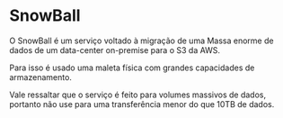 # SnowBall

O SnowBall é um serviço voltado à migração de uma Massa enorme de dados de um
data-center on-premise para o S3 da AWS.

Para isso é usado uma maleta física com grandes capacidades de armazenamento.

Vale ressaltar que o serviço é feito para volumes massivos de dados, portanto
não use para uma transferência menor do que 10TB de dados.
